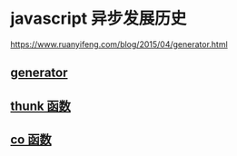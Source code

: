 # javascript 异步发展历史

https://www.ruanyifeng.com/blog/2015/04/generator.html

## [generator](./generator.md)

## [thunk 函数](./thunk-function.md)

## [co 函数](./co-function.md)

